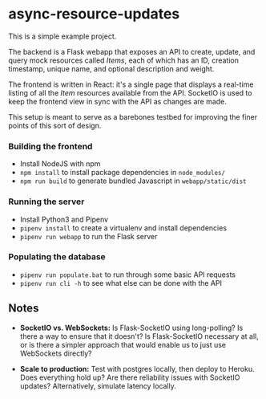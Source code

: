 # async-resource-updates

This is a simple example project.

The backend is a Flask webapp that exposes an API to create, update, and query mock resources called _Items_, each of which has an ID, creation timestamp, unique name, and optional description and weight.

The frontend is written in React: it's a single page that displays a real-time listing of all the _Item_ resources available from the API. SocketIO is used to keep the frontend view in sync with the API as changes are made.

This setup is meant to serve as a barebones testbed for improving the finer points of this sort of design.

### Building the frontend

- Install NodeJS with npm
- `npm install` to install package dependencies in `node_modules/`
- `npm run build` to generate bundled Javascript in `webapp/static/dist`

### Running the server

- Install Python3 and Pipenv
- `pipenv install` to create a virtualenv and install dependencies
- `pipenv run webapp` to run the Flask server

### Populating the database

- `pipenv run populate.bat` to run through some basic API requests
- `pipenv run cli -h` to see what else can be done with the API

## Notes

- **SocketIO vs. WebSockets:** Is Flask-SocketIO using long-polling? Is there a way to ensure that it doesn't? Is Flask-SocketIO necessary at all, or is there a simpler approach that would enable us to just use WebSockets directly?

- **Scale to production:** Test with postgres locally, then deploy to Heroku. Does everything hold up? Are there reliability issues with SocketIO updates? Alternatively, simulate latency locally.
